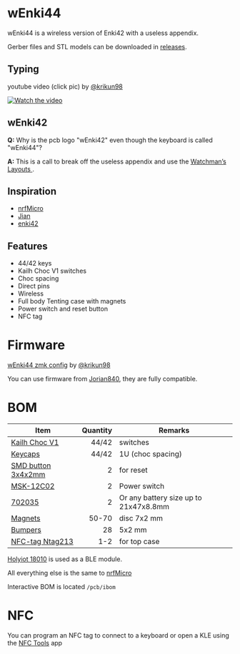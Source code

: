 # wEnki44

wEnki44 is a wireless version of Enki42 with a useless appendix.

Gerber files and STL models can be downloaded in [releases](https://github.com/aroum/wEnki44/releases).

## Typing

youtube video (click pic) by [@krikun98](https://github.com/krikun98)

[![Watch the video](https://img.youtube.com/vi/zcw8uevsyJg/maxresdefault.jpg)](https://youtu.be/zcw8uevsyJg)

## wEnki42

**Q:** Why is the pcb logo "wEnki42" even though the keyboard is called "wEnki44"?

**A:** This is a call to break off the useless appendix and use the [Watchman’s Layouts ](https://github.com/aroum/Watchman-layouts).

## Inspiration

* [nrfMicro](https://github.com/joric/nrfmicro)
* [Jian](https://github.com/KGOH/Jian-Info)
* [enki42](https://www.reddit.com/r/ErgoMechKeyboards/comments/qeq2qg/enki42_slim_ergo_keyboard/)
  
## Features

* 44/42 keys
* Kailh Choc V1 switches
* Choc spacing
* Direct pins 
* Wireless
* Full body Tenting case with magnets
* Power switch and reset button
* NFC tag
  

# Firmware

[wEnki44 zmk config](https://github.com/krikun98/zmk-config/tree/wEnki44) by [@krikun98](https://github.com/krikun98)

You can use firmware from [Jorian840](https://github.com/krikun98/jorian840), they are fully compatible. 

# BOM

| Item                                                                   | Quantity | Remarks                              |
| ---------------------------------------------------------------------- | -------: | ------------------------------------ |
| [Kailh Choc V1](https://aliexpress.ru/item/32959996455.html)           | 44/42    | switches                             |
| [Keycaps](https://aliexpress.ru/item/33026798318.html)                 | 44/42    | 1U (choc spacing)                    |
| [SMD button 3x4x2mm](https://aliexpress.ru/item/1005003812819985.html) | 2        | for reset                            |
| [MSK-12C02](https://aliexpress.ru/item/1005001398386692.html)          | 2        | Power switch                         |
| [702035](https://aliexpress.ru/item/1005003738158239.html)             | 2        | Or any battery size up to 21x47x8.8mm|
| [Magnets](https://aliexpress.ru/item/1005002757445161.html)            | 50-70    | disc 7x2 mm                          |
| [Bumpers](https://aliexpress.ru/item/4001188580018.html)               | 28       | 5x2 mm                               |
| [NFC-tag Ntag213](https://aliexpress.ru/item/1005001731694350.html)    | 1-2      | for top case                         |

[Holyiot 18010](https://aliexpress.ru/item/32951888809.html) is used as a BLE module. 

All everything else is the same to [nrfMicro](https://github.com/joric/nrfmicro/wiki/Components)

Interactive BOM is located ```/pcb/ibom```

# NFC

You can program an NFC tag to connect to a keyboard or open a KLE using the [NFC Tools](https://play.google.com/store/apps/details?id=com.wakdev.wdnfc) app


